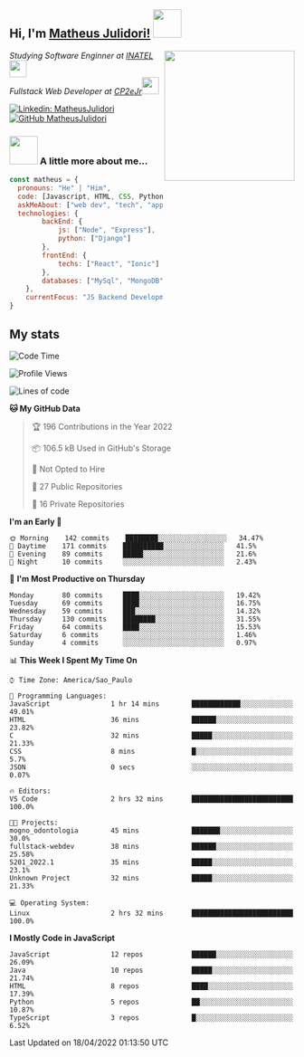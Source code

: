 <h2> Hi, I'm <a href="https://matheusjulidori.github.io" target="_blank">Matheus Julidori!</a> <img src="https://media.giphy.com/media/12oufCB0MyZ1Go/giphy.gif" width="50"></h2>
<img align='right' src="https://media.giphy.com/media/3oKIPnAiaMCws8nOsE/giphy.gif" width="230" height="auto">
<p><em>Studying Software Enginner at <a href="http://www.inatel.br" target="_blank">INATEL</a><img src="https://media.giphy.com/media/fYSnHlufseco8Fh93Z/giphy.gif" width="30"></br>
  Fullstack Web Developer at <a href="http://www.cp2ejr.com.br" target="_blank">CP2eJr</a><img src="https://media.giphy.com/media/WUlplcMpOCEmTGBtBW/giphy.gif" width="30"> 
</em></p>

[![Linkedin: MatheusJulidori](https://img.shields.io/badge/-MatheusJulidori-blue?style=flat-square&logo=Linkedin&logoColor=white&link=https://www.linkedin.com/in/MatheusJulidori/)](https://www.linkedin.com/in/MatheusJulidori/)
[![GitHub MatheusJulidori](https://img.shields.io/github/followers/matheusjulidori?label=follow&style=social)](https://github.com/MatheusJulidori)


### <img src="https://media.giphy.com/media/VgCDAzcKvsR6OM0uWg/giphy.gif" width="50"> A little more about me...  

```javascript
const matheus = {
  pronouns: "He" | "Him",
  code: [Javascript, HTML, CSS, Python, Java, C++, C],
  askMeAbout: ["web dev", "tech", "app dev", "games"],
  technologies: {
        backEnd: {
            js: ["Node", "Express"],
            python: ["Django"]
        },
        frontEnd: {
            techs: ["React", "Ionic"]
        },
        databases: ["MySql", "MongoDB","PostgreSQL"],
    },
    currentFocus: "JS Backend Development",
}
```
<h2>My stats</h2>

<!--START_SECTION:waka-->
![Code Time](http://img.shields.io/badge/Code%20Time-132%20hrs%2015%20mins-blue)

![Profile Views](http://img.shields.io/badge/Profile%20Views-0-blue)

![Lines of code](https://img.shields.io/badge/From%20Hello%20World%20I%27ve%20Written-556%20Thousand%20lines%20of%20code-blue)

**🐱 My GitHub Data** 

> 🏆 196 Contributions in the Year 2022
 > 
> 📦 106.5 kB Used in GitHub's Storage 
 > 
> 🚫 Not Opted to Hire
 > 
> 📜 27 Public Repositories 
 > 
> 🔑 16 Private Repositories  
 > 
**I'm an Early 🐤** 

```text
🌞 Morning    142 commits    ████████░░░░░░░░░░░░░░░░░   34.47% 
🌆 Daytime    171 commits    ██████████░░░░░░░░░░░░░░░   41.5% 
🌃 Evening    89 commits     █████░░░░░░░░░░░░░░░░░░░░   21.6% 
🌙 Night      10 commits     ░░░░░░░░░░░░░░░░░░░░░░░░░   2.43%

```
📅 **I'm Most Productive on Thursday** 

```text
Monday       80 commits     ████░░░░░░░░░░░░░░░░░░░░░   19.42% 
Tuesday      69 commits     ████░░░░░░░░░░░░░░░░░░░░░   16.75% 
Wednesday    59 commits     ███░░░░░░░░░░░░░░░░░░░░░░   14.32% 
Thursday     130 commits    ████████░░░░░░░░░░░░░░░░░   31.55% 
Friday       64 commits     ████░░░░░░░░░░░░░░░░░░░░░   15.53% 
Saturday     6 commits      ░░░░░░░░░░░░░░░░░░░░░░░░░   1.46% 
Sunday       4 commits      ░░░░░░░░░░░░░░░░░░░░░░░░░   0.97%

```


📊 **This Week I Spent My Time On** 

```text
⌚︎ Time Zone: America/Sao_Paulo

💬 Programming Languages: 
JavaScript               1 hr 14 mins        ████████████░░░░░░░░░░░░░   49.01% 
HTML                     36 mins             ██████░░░░░░░░░░░░░░░░░░░   23.82% 
C                        32 mins             █████░░░░░░░░░░░░░░░░░░░░   21.33% 
CSS                      8 mins              █░░░░░░░░░░░░░░░░░░░░░░░░   5.7% 
JSON                     0 secs              ░░░░░░░░░░░░░░░░░░░░░░░░░   0.07%

🔥 Editors: 
VS Code                  2 hrs 32 mins       █████████████████████████   100.0%

🐱‍💻 Projects: 
mogno_odontologia        45 mins             ███████░░░░░░░░░░░░░░░░░░   30.0% 
fullstack-webdev         38 mins             ██████░░░░░░░░░░░░░░░░░░░   25.58% 
S201_2022.1              35 mins             █████░░░░░░░░░░░░░░░░░░░░   23.1% 
Unknown Project          32 mins             █████░░░░░░░░░░░░░░░░░░░░   21.33%

💻 Operating System: 
Linux                    2 hrs 32 mins       █████████████████████████   100.0%

```

**I Mostly Code in JavaScript** 

```text
JavaScript               12 repos            ██████░░░░░░░░░░░░░░░░░░░   26.09% 
Java                     10 repos            █████░░░░░░░░░░░░░░░░░░░░   21.74% 
HTML                     8 repos             ████░░░░░░░░░░░░░░░░░░░░░   17.39% 
Python                   5 repos             ██░░░░░░░░░░░░░░░░░░░░░░░   10.87% 
TypeScript               3 repos             █░░░░░░░░░░░░░░░░░░░░░░░░   6.52%

```



 Last Updated on 18/04/2022 01:13:50 UTC
<!--END_SECTION:waka-->
